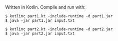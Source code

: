 Written in Kotlin. Compile and run with:

```
$ kotlinc part1.kt -include-runtime -d part1.jar
$ java -jar part1.jar input.txt

$ kotlinc part2.kt -include-runtime -d part2.jar
$ java -jar part2.jar input.txt
```
